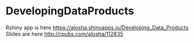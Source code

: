 # DevelopingDataProducts

Rshiny app is here <https://alosha.shinyapps.io/Developing_Data_Products>
Slides are here <http://rpubs.com/alosha/112835>